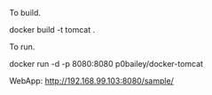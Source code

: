 To build.

docker build -t tomcat .

To run.

docker run -d -p 8080:8080 p0bailey/docker-tomcat

WebApp:
http://192.168.99.103:8080/sample/
